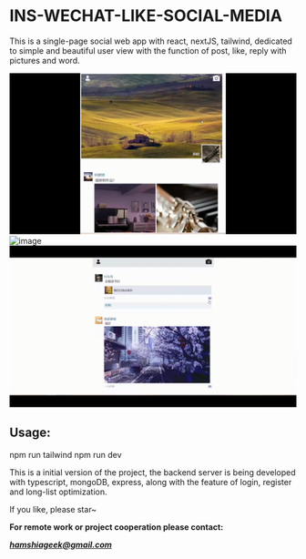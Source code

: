 

# INS-WECHAT-LIKE-SOCIAL-MEDIA
This is a single-page social web app with react, nextJS, tailwind, dedicated to simple and beautiful user view with the function of post, like, reply with pictures and word.

![image](https://github.com/shihan1237/INS-WECHAT-LIKE-SOCIAL-MEDIA/blob/main/gif/1.gif)
![image](https://github.com/shihan1237/INS-WECHAT-LIKE-SOCIAL-MEDIA/blob/main/gif/2.gif)
![image](https://github.com/shihan1237/INS-WECHAT-LIKE-SOCIAL-MEDIA/blob/main/gif/3.gif)

## Usage: 
npm run tailwind
npm run dev

This is a initial version of the project, the backend server is being developed with typescript, mongoDB, express, along with the feature of login, register and long-list optimization.


If you like, please star~

**For remote work or project cooperation please contact:**

***hamshiageek@gmail.com***

